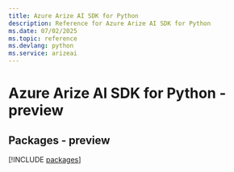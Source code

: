 ```yaml
---
title: Azure Arize AI SDK for Python
description: Reference for Azure Arize AI SDK for Python
ms.date: 07/02/2025
ms.topic: reference
ms.devlang: python
ms.service: arizeai
---
```

# Azure Arize AI SDK for Python - preview
## Packages - preview
[!INCLUDE [packages](arize-ai-index.md)]